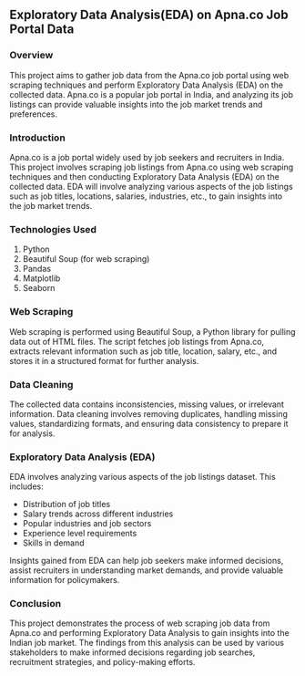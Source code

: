 ## Exploratory Data Analysis(EDA) on Apna.co Job Portal Data
### Overview
This project aims to gather job data from the Apna.co job portal using web scraping techniques and perform Exploratory Data Analysis (EDA) on the collected data. Apna.co is a popular job portal in India, and analyzing its job listings can provide valuable insights into the job market trends and preferences.

### Introduction
Apna.co is a job portal widely used by job seekers and recruiters in India. This project involves scraping job listings from Apna.co using web scraping techniques and then conducting Exploratory Data Analysis (EDA) on the collected data. EDA will involve analyzing various aspects of the job listings such as job titles, locations, salaries, industries, etc., to gain insights into the job market trends.

### Technologies Used
1. Python
2. Beautiful Soup (for web scraping)
3. Pandas
4. Matplotlib
5. Seaborn

### Web Scraping
Web scraping is performed using Beautiful Soup, a Python library for pulling data out of HTML files. The script fetches job listings from Apna.co, extracts relevant information such as job title, location, salary, etc., and stores it in a structured format for further analysis.

### Data Cleaning
The collected data contains inconsistencies, missing values, or irrelevant information. Data cleaning involves removing duplicates, handling missing values, standardizing formats, and ensuring data consistency to prepare it for analysis.

### Exploratory Data Analysis (EDA)
EDA involves analyzing various aspects of the job listings dataset. This includes:

- Distribution of job titles
- Salary trends across different industries
- Popular industries and job sectors
- Experience level requirements
- Skills in demand
  
Insights gained from EDA can help job seekers make informed decisions, assist recruiters in understanding market demands, and provide valuable information for policymakers.

### Conclusion
This project demonstrates the process of web scraping job data from Apna.co and performing Exploratory Data Analysis to gain insights into the Indian job market. The findings from this analysis can be used by various stakeholders to make informed decisions regarding job searches, recruitment strategies, and policy-making efforts.
